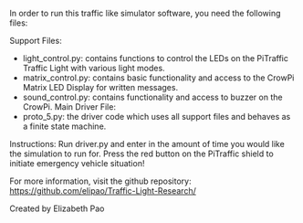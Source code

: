 In order to run this traffic like simulator software, you need the following files: 

Support Files: 
- light_control.py: contains functions to control the LEDs on the PiTraffic Traffic Light with various light modes. 
- matrix_control.py: contains basic functionality and access to the CrowPi Matrix LED Display for written messages. 
- sound_control.py: contains functionality and access to buzzer on the CrowPi. 
Main Driver File: 
- proto_5.py: the driver code which uses all support files and behaves as a finite state machine. 

Instructions: 
Run driver.py and enter in the amount of time you would like the simulation to run for. Press the red button on the PiTraffic shield to 
initiate emergency vehicle situation! 

For more information, visit the github repository: https://github.com/elipao/Traffic-Light-Research/ 

Created by Elizabeth Pao
